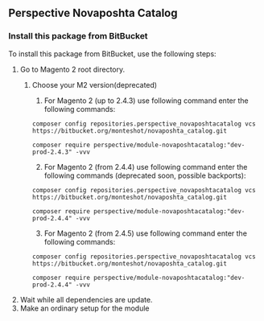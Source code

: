 ## Perspective Novaposhta Catalog 

### Install this package from BitBucket
To install this package from BitBucket, use the following steps:

1. Go to Magento 2 root directory.
   1. Choose your M2 version(deprecated) 
      1.  For Magento 2 (up to 2.4.3) use following command enter the following commands:  
       ```
       composer config repositories.perspective_novaposhtacatalog vcs https://bitbucket.org/monteshot/novaposhta_catalog.git
       ```
  
       ```
       composer require perspective/module-novaposhtacatalog:"dev-prod-2.4.3" -vvv
       ```  
      2. For Magento 2 (from 2.4.4) use following command enter the following commands (deprecated soon, possible backports):  
       ```
       composer config repositories.perspective_novaposhtacatalog vcs https://bitbucket.org/monteshot/novaposhta_catalog.git
       ```  

       ```
       composer require perspective/module-novaposhtacatalog:"dev-prod-2.4.4" -vvv
       ```
      3. For Magento 2 (from 2.4.5) use following command enter the following commands:
       ```
       composer config repositories.perspective_novaposhtacatalog vcs https://bitbucket.org/monteshot/novaposhta_catalog.git
       ```  

       ```
       composer require perspective/module-novaposhtacatalog:"dev-prod-2.4.4" -vvv
       ```
2. Wait while all dependencies are update. 
3. Make an ordinary setup for the module
